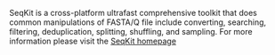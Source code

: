 SeqKit is a cross-platform ultrafast comprehensive toolkit that does common manipulations of FASTA/Q file include converting, searching, filtering, deduplication, splitting, shuffling, and sampling.   For more information please visit the [SeqKit homepage](https://bioinf.shenwei.me/seqkit/)
